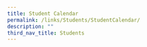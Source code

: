 ```yaml
---
title: Student Calendar
permalink: /links/Students/StudentCalendar/
description: ""
third_nav_title: Students
---
```

